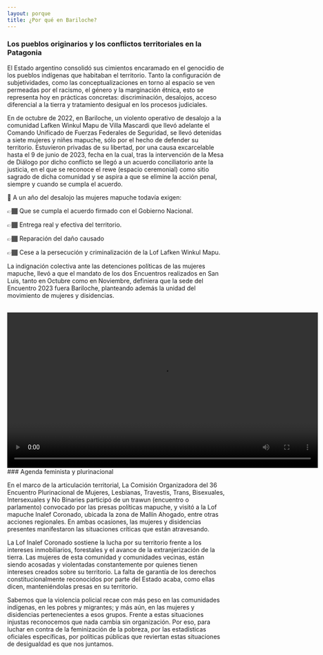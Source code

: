 ```yaml
---
layout: porque
title: ¿Por qué en Bariloche?
---
```

<!-- Referencia Markdown https://www.markdownguide.org/tools/jekyll/ -->

### Los pueblos originarios y los conflictos territoriales en la Patagonia

El Estado argentino consolidó sus cimientos encaramado en el genocidio de los pueblos indígenas que habitaban el territorio. Tanto la configuración de subjetividades, como las conceptualizaciones en torno al espacio se ven permeadas por el racismo, el género y la marginación étnica, esto se representa hoy en prácticas concretas: discriminación, desalojos, acceso diferencial a la tierra y tratamiento desigual en los procesos judiciales.

En de octubre de 2022, en Bariloche, un violento operativo de desalojo a la comunidad Lafken Winkul Mapu de Villa Mascardi que llevó adelante el Comando Unificado de Fuerzas Federales de Seguridad, se llevó detenidas a siete mujeres y niñes mapuche, sólo por el hecho de defender su territorio. Estuvieron privadas de su libertad, por una causa excarcelable hasta el 9 de junio de 2023, fecha en la cual, tras la intervención de la Mesa de Diálogo por dicho conflicto se llegó a un acuerdo conciliatorio ante la justicia, en el que se reconoce el rewe (espacio ceremonial) como sitio sagrado de dicha comunidad y se aspira a que se elimine la acción penal, siempre y cuando se cumpla el acuerdo.

<!-- Pueden usarse la mayoria de los emojis https://emojipedia.org/ -->
📣 A un año del desalojo las mujeres mapuche todavía exigen:

👉🏾 Que se cumpla el acuerdo firmado con el Gobierno Nacional.

👉🏾 Entrega real y efectiva del territorio.

👉🏾 Reparación del daño causado 

👉🏾 Cese a la persecución y criminalización de la Lof Lafken Winkul Mapu.

La indignación colectiva ante las detenciones políticas de las mujeres mapuche, llevó a que el mandato de los dos Encuentros realizados en San Luis, tanto en Octubre como en Noviembre, definiera que la sede del Encuentro 2023 fuera Bariloche, planteando además la unidad del movimiento de mujeres y disidencias.

<br/>

<video height=360 controls class="embed-responsive embed-responsive-16by9">
    <source src="{{ site.baseurl }}/assets/videos/4_de_Octubre_presas.mp4" type="video/mp4">
    Your browser does not support the video tag.
</video>


<br/>
### Agenda feminista y plurinacional

En el marco de la articulación territorial, La Comisión Organizadora del 36 Encuentro Plurinacional de Mujeres, Lesbianas, Travestis, Trans, Bisexuales, Intersexuales y No Binaries participó de un trawun (encuentro o parlamento) convocado por las presas políticas mapuche, y visitó a la Lof mapuche Inalef Coronado, ubicada la zona de Mallín Ahogado, entre otras acciones regionales. En ambas ocasiones, las mujeres y disidencias presentes manifestaron las situaciones críticas que están atravesando. 

La Lof Inalef Coronado sostiene la lucha por su territorio frente a los intereses inmobiliarios, forestales y el avance de la extranjerización de la tierra. Las mujeres de esta comunidad y comunidades vecinas, están siendo acosadas y violentadas constantemente por quienes tienen intereses creados sobre su territorio. La falta de garantía de los derechos constitucionalmente reconocidos por parte del Estado acaba, como ellas dicen, manteniéndolas presas en su territorio. 

Sabemos que la violencia policial recae con más peso en las comunidades indígenas, en les pobres y migrantes; y más aún, en las mujeres y disidencias pertenecientes a esos grupos. Frente a estas situaciones injustas reconocemos que nada cambia sin organización. Por eso, para luchar en contra de la feminización de la pobreza, por las estadísticas oficiales específicas, por políticas públicas que reviertan estas situaciones de desigualdad es que nos juntamos.
